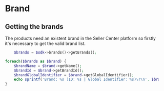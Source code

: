 # Brand

## Getting the brands

The products need an existent brand in the Seller Center platform so firstly it's necessary to get the valid brand list.

```php
    $brands = $sdk->brands()->getBrands();

foreach($brands as $brand) {
    $brandName = $brand->getName();
    $brandId = $brand->getBrandId();
    $brandGlobalIdentifier = $brand->getGlobalIdentifier();
    echo sprintf('Brand: %s (ID: %s | Global Identifier: %s)\r\n', $brandName, $brandId, $brandGlobalIdentifier);
}
```

